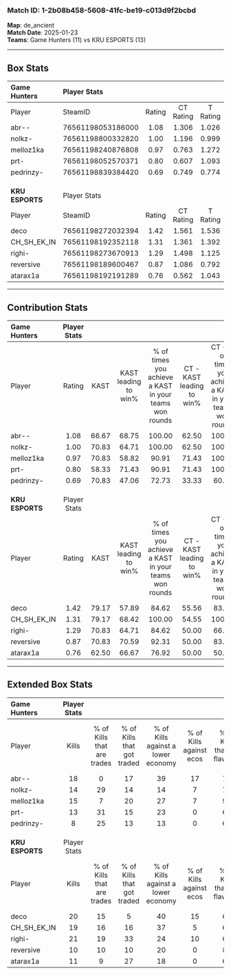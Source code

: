 ### Match ID: 1-2b08b458-5608-41fc-be19-c013d9f2bcbd  
**Map**: de_ancient  
**Match Date**: 2025-01-23  
**Teams**: Game Hunters (11) vs KRU ESPORTS (13)  

---  

## Box Stats  

| **Game Hunters** | Player Stats      |        |           |          |       |       |       |         |        |      |     |
| :- | :- | :-: | :-: | :-: | :-: | :-: | :-: | :-: | :-: | :-: | :-: |
| Player           | SteamID           | Rating | CT Rating | T Rating | KAST  |  ADR  | Kills | Assists | Deaths | K/D  | HS% |
| abr--            | 76561198053186000 |  1.08  |   1.306   |  1.026   | 66.67 | 67.2  |  18   |    5    |   16   | 1.13 | 50  |
| nolkz-           | 76561198800332820 |  1.00  |   1.196   |  0.999   | 70.83 | 75.2  |  14   |    7    |   16   | 0.88 | 71  |
| melloz1ka        | 76561198240876808 |  0.97  |   0.763   |  1.272   | 70.83 | 66.0  |  15   |    5    |   17   | 0.88 | 40  |
| prt-             | 76561198052570371 |  0.80  |   0.607   |  1.093   | 58.33 | 65.2  |  13   |    4    |   17   | 0.76 | 53  |
| pedrinzy-        | 76561198839384420 |  0.69  |   0.749   |  0.774   | 70.83 | 46.5  |   8   |    8    |   16   | 0.50 | 50  |
|                  |                   |        |           |          |       |       |       |         |        |      |     |
|                  |                   |        |           |          |       |       |       |         |        |      |     |
|                  |                   |        |           |          |       |       |       |         |        |      |     |
| **KRU ESPORTS**  | Player Stats      |        |           |          |       |       |       |         |        |      |     |
| Player           | SteamID           | Rating | CT Rating | T Rating | KAST  |  ADR  | Kills | Assists | Deaths | K/D  | HS% |
| deco             | 76561198272032394 |  1.42  |   1.561   |  1.536   | 79.17 | 102.2 |  20   |    6    |   13   | 1.54 | 45  |
| CH_SH_EK_IN      | 76561198192352118 |  1.31  |   1.361   |  1.392   | 79.17 | 84.7  |  19   |    6    |   14   | 1.36 | 42  |
| righi-           | 76561198273670913 |  1.29  |   1.498   |  1.125   | 70.83 | 91.7  |  21   |    4    |   16   | 1.31 | 66  |
| reversive        | 76561198189600467 |  0.87  |   1.086   |  0.792   | 70.83 | 52.0  |  10   |    8    |   12   | 0.83 | 20  |
| atarax1a         | 76561198192191289 |  0.76  |   0.562   |  1.043   | 62.50 | 45.6  |  11   |    2    |   14   | 0.79 | 27  |
---  

## Contribution Stats  

| **Game Hunters** | Player Stats |       |                      |                                                        |                           |                                                             |                          |                                                            |
| :- | :-: | :-: | :-: | :-: | :-: | :-: | :-: | :-: |
| Player           |    Rating    | KAST  | KAST leading to win% | % of times you achieve a KAST in your teams won rounds | CT - KAST leading to win% | CT - % of times you achieve a KAST in your teams won rounds | T - KAST leading to win% | T - % of times you achieve a KAST in your teams won rounds |
| abr--            |     1.08     | 66.67 |        68.75         |                         100.00                         |           62.50           |                           100.00                            |          75.00           |                           100.00                           |
| nolkz-           |     1.00     | 70.83 |        64.71         |                         100.00                         |           62.50           |                           100.00                            |          66.67           |                           100.00                           |
| melloz1ka        |     0.97     | 70.83 |        58.82         |                         90.91                          |           71.43           |                           100.00                            |          50.00           |                           83.33                            |
| prt-             |     0.80     | 58.33 |        71.43         |                         90.91                          |           71.43           |                           100.00                            |          71.43           |                           83.33                            |
| pedrinzy-        |     0.69     | 70.83 |        47.06         |                         72.73                          |           33.33           |                            60.00                            |          62.50           |                           83.33                            |
|                  |              |       |                      |                                                        |                           |                                                             |                          |                                                            |
|                  |              |       |                      |                                                        |                           |                                                             |                          |                                                            |
|                  |              |       |                      |                                                        |                           |                                                             |                          |                                                            |
| **KRU ESPORTS**  | Player Stats |       |                      |                                                        |                           |                                                             |                          |                                                            |
| Player           |    Rating    | KAST  | KAST leading to win% | % of times you achieve a KAST in your teams won rounds | CT - KAST leading to win% | CT - % of times you achieve a KAST in your teams won rounds | T - KAST leading to win% | T - % of times you achieve a KAST in your teams won rounds |
| deco             |     1.42     | 79.17 |        57.89         |                         84.62                          |           55.56           |                            83.33                            |          60.00           |                           85.71                            |
| CH_SH_EK_IN      |     1.31     | 79.17 |        68.42         |                         100.00                         |           54.55           |                           100.00                            |          87.50           |                           100.00                           |
| righi-           |     1.29     | 70.83 |        64.71         |                         84.62                          |           50.00           |                            66.67                            |          77.78           |                           100.00                           |
| reversive        |     0.87     | 70.83 |        70.59         |                         92.31                          |           50.00           |                            83.33                            |          100.00          |                           100.00                           |
| atarax1a         |     0.76     | 62.50 |        66.67         |                         76.92                          |           50.00           |                            50.00                            |          77.78           |                           100.00                           |
---  

## Extended Box Stats  

| **Game Hunters** | Player Stats |                            |                            |                                    |                         |                              |                                 |        |                             |                                     |                          |                               |                            |
| :- | :-: | :-: | :-: | :-: | :-: | :-: | :-: | :-: | :-: | :-: | :-: | :-: | :-: |
| Player           |    Kills     | % of Kills that are trades | % of Kills that got traded | % of Kills against a lower economy | % of Kills against ecos | % of Kills that are flawless | % of Kills that are close duels | Deaths | % of Deaths that get traded | % of Deaths against a lower economy | % of Deaths against ecos | % of Deaths that are flawless | % of Deaths that are close |
| abr--            |      18      |             0              |             17             |                 39                 |           17            |              72              |                0                |   16   |             25              |                 25                  |            0             |              69               |             0              |
| nolkz-           |      14      |             29             |             14             |                 14                 |            7            |              71              |               14                |   16   |             25              |                 31                  |            6             |              75               |             0              |
| melloz1ka        |      15      |             7              |             20             |                 27                 |            7            |              93              |                7                |   17   |             12              |                 24                  |            6             |              82               |             0              |
| prt-             |      13      |             31             |             15             |                 23                 |            0            |              69              |                0                |   17   |             12              |                 24                  |            6             |              41               |             6              |
| pedrinzy-        |      8       |             25             |             13             |                 13                 |            0            |              63              |                0                |   16   |             19              |                 25                  |            6             |              63               |             13             |
|                  |              |                            |                            |                                    |                         |                              |                                 |        |                             |                                     |                          |                               |                            |
|                  |              |                            |                            |                                    |                         |                              |                                 |        |                             |                                     |                          |                               |                            |
|                  |              |                            |                            |                                    |                         |                              |                                 |        |                             |                                     |                          |                               |                            |
| **KRU ESPORTS**  | Player Stats |                            |                            |                                    |                         |                              |                                 |        |                             |                                     |                          |                               |                            |
| Player           |    Kills     | % of Kills that are trades | % of Kills that got traded | % of Kills against a lower economy | % of Kills against ecos | % of Kills that are flawless | % of Kills that are close duels | Deaths | % of Deaths that get traded | % of Deaths against a lower economy | % of Deaths against ecos | % of Deaths that are flawless | % of Deaths that are close |
| deco             |      20      |             15             |             5              |                 40                 |           15            |              65              |                5                |   13   |             15              |                 31                  |            0             |              69               |             8              |
| CH_SH_EK_IN      |      19      |             16             |             16             |                 37                 |            5            |              68              |                5                |   14   |             21              |                 21                  |            0             |              64               |             0              |
| righi-           |      21      |             19             |             33             |                 24                 |           10            |              67              |                0                |   16   |              6              |                 25                  |            0             |              75               |             6              |
| reversive        |      10      |             10             |             10             |                 20                 |            0            |              80              |                0                |   12   |             25              |                 33                  |            0             |              92               |             0              |
| atarax1a         |      11      |             9              |             27             |                 18                 |            0            |              64              |                9                |   14   |             14              |                 21                  |            0             |              79               |             7              |

